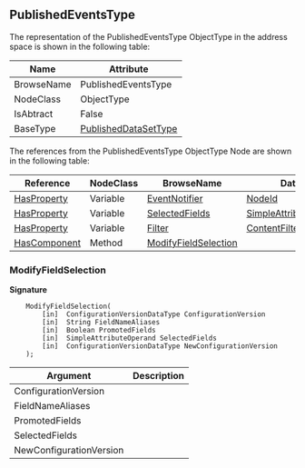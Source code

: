 <!-- objecttype -->
## PublishedEventsType

The representation of the PublishedEventsType ObjectType in the address space is shown in the following table:  

|Name|Attribute|
|---|---|
|BrowseName|PublishedEventsType|
|NodeClass|ObjectType|
|IsAbtract|False|
|BaseType|[PublishedDataSetType](../../../Part14/ObjectTypes/PublishedDataSetType/readme.md)|

The references from the PublishedEventsType ObjectType Node are shown in the following table:  

|Reference|NodeClass|BrowseName|DataType|TypeDefinition|ModellingRule|
|---|---|---|---|---|---|
|[HasProperty](../../../Part3/ReferenceTypes/HasProperty/readme.md)|Variable|[EventNotifier](#EventNotifier)|[NodeId](../../../Part3/DataTypes/NodeId/readme.md)|[PropertyType](../../Part5/VariableTypes/PropertyType/readme.md)|[Mandatory](../../Objects/Mandatory/readme.md)|
|[HasProperty](../../../Part3/ReferenceTypes/HasProperty/readme.md)|Variable|[SelectedFields](#SelectedFields)|[SimpleAttributeOperand](../../../Part4/DataTypes/SimpleAttributeOperand/readme.md)[]|[PropertyType](../../Part5/VariableTypes/PropertyType/readme.md)|[Mandatory](../../Objects/Mandatory/readme.md)|
|[HasProperty](../../../Part3/ReferenceTypes/HasProperty/readme.md)|Variable|[Filter](#Filter)|[ContentFilter](../../../Part4/DataTypes/ContentFilter/readme.md)|[PropertyType](../../Part5/VariableTypes/PropertyType/readme.md)|[Mandatory](../../Objects/Mandatory/readme.md)|
|[HasComponent](../../../Part3/ReferenceTypes/HasComponent/readme.md)|Method|[ModifyFieldSelection](#ModifyFieldSelection)|||[Optional](../../Objects/Optional/readme.md)|

### <a name="ModifyFieldSelection"></a>ModifyFieldSelection

**Signature**
```
    ModifyFieldSelection(
        [in]  ConfigurationVersionDataType ConfigurationVersion
        [in]  String FieldNameAliases
        [in]  Boolean PromotedFields
        [in]  SimpleAttributeOperand SelectedFields
        [in]  ConfigurationVersionDataType NewConfigurationVersion
    );
```

|Argument|Description|
|---|---|
|ConfigurationVersion||
|FieldNameAliases||
|PromotedFields||
|SelectedFields||
|NewConfigurationVersion||


